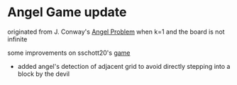 # Angel Game update

originated from J. Conway's [Angel Problem](https://en.wikipedia.org/wiki/Angel_problem) when k=1 and the board is not infinite

some improvements on sschott20's [game](https://github.com/sschott20/Two_agent_Q)

- added angel's detection of adjacent grid to avoid directly stepping into a block by the devil
